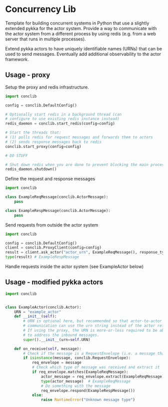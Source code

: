 # Concurrency Lib

Template for building concurrent systems in Python that use a slightly extended pykka 
for the actor system.  Provide a way to communicate with the actor system from a 
different process by using redis (e.g. from a web server that runs in multiple processes).

Extend pykka actors to have uniquely identifiable names (URNs) that can be used to 
send messages. Eventually add additional observability to the actor framework.


## Usage - proxy

Setup the proxy and redis infrastructure.

```python
import conclib

config = conclib.DefaultConfig()

# Optionally start redis in a background thread (can 
# configure to use existing redis instance instead)
redis_daemon = conclib.start_redis(config=config)

# Start the threads that:
# (1) polls redis for request messages and forwards them to actors
# (2) sends response messages back to redis
conclib.start_proxy(config=config)

# DO STUFF

# Shut down redis when you are done to prevent blocking the main process shutting down
redis_daemon.shutdown()

```

Define the request and response messages
```python
import conclib

class ExampleReqMessage(conclib.ActorMessage):
    pass

class ExampleRespMessage(conclib.ActorMessage):
    pass
```

Send requests from outside the actor system
```python
import conclib

config = conclib.DefaultConfig()
client = conclib.ProxyClient(config=config)
result = client.ask_actor("actor_urn", ExampleReqMessage(), response_type=ExampleRespMessage)
type(result) # ExampleRespMessage
```

Handle requests inside the actor system (see ExampleActor below)


## Usage - modified pykka actors

```python
import conclib


class ExampleActor(conclib.Actor):
    URN = "example_actor"
    def __init__(self):
        # URN is optional here, but recommended so that actor-to-actor 
        # communication can use the urn string instead of the actor ref.
        # If using the proxy, the URN is more-or-less required to be able
        # to address the inbound messages.
        super().__init__(urn=self.URN)

    def on_receive(self, message):
        # Check if the message is a RequestEnvelope (i.e. a message that arrived from outside the actor system)
        if isinstance(message, conclib.RequestEnvelope):
            req_envelope = message
            # Check which type of message was received and extract it
            if req_envelope.matches(ExampleReqMessage):
                actor_message = req_envelope.extract(ExampleReqMessage)
                type(actor_message)  # ExampleReqMessage
                # Do something with the message
                req_envelope.respond(ExampleRespMessage())
            else:
                raise RuntimeError("Unknown message type")
               

```